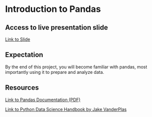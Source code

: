 
# Introduction to Pandas
## Access to live presentation slide

[Link to Slide](https://docs.google.com/presentation/d/1sFl4uJkbGuYrkPwy88t3WQrEHKTqikJNptMk2wprTXM/edit?usp=sharing)

## Expectation

By the end of this project, you will become familiar with pandas, most importantly using it to prepare and analyze data.

## Resources

[Link to Pandas Documentation (PDF)](https://pandas.pydata.org/pandas-docs/stable/pandas.pdf)

[Link to Python Data Science Handbook by Jake VanderPlas](https://jakevdp.github.io/PythonDataScienceHandbook/)
